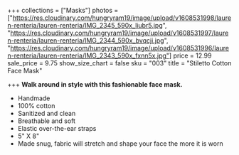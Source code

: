 +++
collections = ["Masks"]
photos = ["https://res.cloudinary.com/hungryram19/image/upload/v1608531998/lauren-renteria/lauren-renteria/IMG_2345_590x_liubr5.jpg", "https://res.cloudinary.com/hungryram19/image/upload/v1608531997/lauren-renteria/lauren-renteria/IMG_2344_590x_bvqcji.jpg", "https://res.cloudinary.com/hungryram19/image/upload/v1608531996/lauren-renteria/lauren-renteria/IMG_2343_590x_fxnn5x.jpg"]
price = 12.99
sale_price = 9.75
show_size_chart = false
sku = "003"
title = "Stiletto Cotton Face Mask"

+++
**Walk around in style with this fashionable face mask.**

* Handmade
* 100% cotton
* Sanitized and clean
* Breathable and soft
* Elastic over-the-ear straps
* 5" X 8"
* Made snug, fabric will stretch and shape your face the more it is worn
